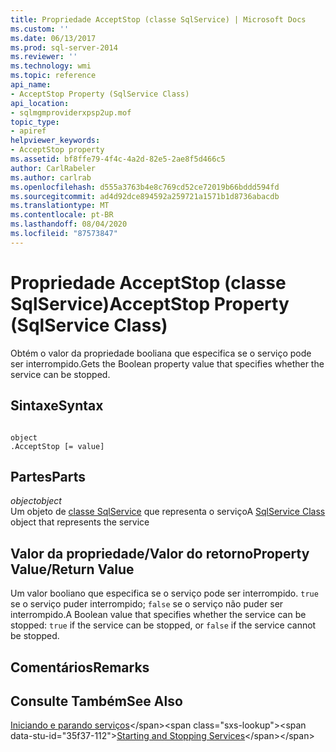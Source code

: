 ```yaml
---
title: Propriedade AcceptStop (classe SqlService) | Microsoft Docs
ms.custom: ''
ms.date: 06/13/2017
ms.prod: sql-server-2014
ms.reviewer: ''
ms.technology: wmi
ms.topic: reference
api_name:
- AcceptStop Property (SqlService Class)
api_location:
- sqlmgmproviderxpsp2up.mof
topic_type:
- apiref
helpviewer_keywords:
- AcceptStop property
ms.assetid: bf8ffe79-4f4c-4a2d-82e5-2ae8f5d466c5
author: CarlRabeler
ms.author: carlrab
ms.openlocfilehash: d555a3763b4e8c769cd52ce72019b66bddd594fd
ms.sourcegitcommit: ad4d92dce894592a259721a1571b1d8736abacdb
ms.translationtype: MT
ms.contentlocale: pt-BR
ms.lasthandoff: 08/04/2020
ms.locfileid: "87573847"
---
```

# <a name="acceptstop-property-sqlservice-class"></a><span data-ttu-id="35f37-102">Propriedade AcceptStop (classe SqlService)</span><span class="sxs-lookup"><span data-stu-id="35f37-102">AcceptStop Property (SqlService Class)</span></span>
  <span data-ttu-id="35f37-103">Obtém o valor da propriedade booliana que especifica se o serviço pode ser interrompido.</span><span class="sxs-lookup"><span data-stu-id="35f37-103">Gets the Boolean property value that specifies whether the service can be stopped.</span></span>  
  
## <a name="syntax"></a><span data-ttu-id="35f37-104">Sintaxe</span><span class="sxs-lookup"><span data-stu-id="35f37-104">Syntax</span></span>  
  
```  
  
object  
.AcceptStop [= value]  
```  
  
## <a name="parts"></a><span data-ttu-id="35f37-105">Partes</span><span class="sxs-lookup"><span data-stu-id="35f37-105">Parts</span></span>  
 <span data-ttu-id="35f37-106">*object*</span><span class="sxs-lookup"><span data-stu-id="35f37-106">*object*</span></span>  
 <span data-ttu-id="35f37-107">Um objeto de [classe SqlService](sqlservice-class.md) que representa o serviço</span><span class="sxs-lookup"><span data-stu-id="35f37-107">A [SqlService Class](sqlservice-class.md) object that represents the service</span></span>  
  
## <a name="property-valuereturn-value"></a><span data-ttu-id="35f37-108">Valor da propriedade/Valor do retorno</span><span class="sxs-lookup"><span data-stu-id="35f37-108">Property Value/Return Value</span></span>  
 <span data-ttu-id="35f37-109">Um valor booliano que especifica se o serviço pode ser interrompido. `true` se o serviço puder interrompido; `false` se o serviço não puder ser interrompido.</span><span class="sxs-lookup"><span data-stu-id="35f37-109">A Boolean value that specifies whether the service can be stopped: `true` if the service can be stopped, or `false` if the service cannot be stopped.</span></span>  
  
## <a name="remarks"></a><span data-ttu-id="35f37-110">Comentários</span><span class="sxs-lookup"><span data-stu-id="35f37-110">Remarks</span></span>  
  
## <a name="see-also"></a><span data-ttu-id="35f37-111">Consulte Também</span><span class="sxs-lookup"><span data-stu-id="35f37-111">See Also</span></span>  
 <span data-ttu-id="35f37-112">[Iniciando e parando serviços](https://technet.microsoft.com/library/ms174886\(v=sql.105\).aspx)</span><span class="sxs-lookup"><span data-stu-id="35f37-112">[Starting and Stopping Services](https://technet.microsoft.com/library/ms174886\(v=sql.105\).aspx)</span></span>  
  
  

